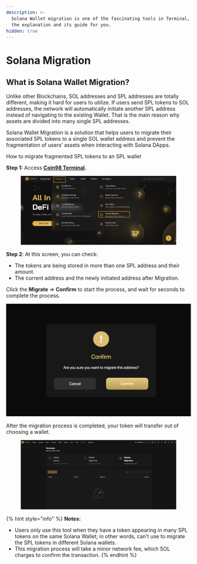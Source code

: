 ```yaml
---
description: >-
  Solana Wallet migration is one of the fascinating tools in Terminal, here is
  the explanation and its guide for you.
hidden: true
---
```


# Solana Migration

## What is Solana Wallet Migration?

Unlike other Blockchains, SOL addresses and SPL addresses are totally different, making it hard for users to utilize. If users send SPL tokens to SOL addresses, the network will automatically initiate another SPL address instead of navigating to the existing Wallet. That is the main reason why assets are divided into many single SPL addresses.

Solana Wallet Migration is a solution that helps users to migrate their associated SPL tokens to a single SOL wallet address and prevent the fragmentation of users’ assets when interacting with Solana DApps.

How to migrate fragmented SPL tokens to an SPL wallet

**Step 1:** Access [**Coin98 Terminal**](https://terminals.coin98.com/)**.**

<figure><img src="../../.gitbook/assets/Screenshot 0006-06-22 at 23.02.03.png" alt=""><figcaption></figcaption></figure>

**Step 2**: At this screen, you can check:

* The tokens are being stored in more than one SPL address and their amount.
* The current address and the newly initiated address after Migration.

Click the **Migrate** => **Confirm** to start the process, and wait for seconds to complete the process.

![](<../../.gitbook/assets/2 (23)>)

After the migration process is completed, your token will transfer out of choosing a wallet.

<figure><img src="../../.gitbook/assets/Screenshot 0006-06-22 at 23.06.58.png" alt=""><figcaption></figcaption></figure>

{% hint style="info" %}
**Notes:**

* Users only use this tool when they have a token appearing in many SPL tokens on the same Solana Wallet; in other words, can’t use to migrate the SPL tokens in different Solana wallets.
* This migration process will take a minor network fee, which SOL charges to confirm the transaction.
{% endhint %}
